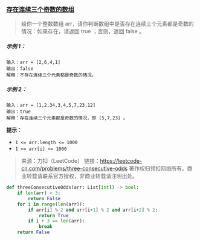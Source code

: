 ### [存在连续三个奇数的数组](https://leetcode-cn.com/problems/three-consecutive-odds/)

> 给你一个整数数组 arr，请你判断数组中是否存在连续三个元素都是奇数的情况：如果存在，请返回 true ；否则，返回 false 。

 

##### 示例 1：

```
输入：arr = [2,6,4,1]
输出：false
解释：不存在连续三个元素都是奇数的情况。
```

##### 示例 2：

```
输入：arr = [1,2,34,3,4,5,7,23,12]
输出：true
解释：存在连续三个元素都是奇数的情况，即 [5,7,23] 。
```

**提示：**

- `1 <= arr.length <= 1000`
- `1 <= arr[i] <= 1000`

> 来源：力扣（LeetCode）
> 链接：https://leetcode-cn.com/problems/three-consecutive-odds
> 著作权归领扣网络所有。商业转载请联系官方授权，非商业转载请注明出处。

```python
def threeConsecutiveOdds(arr: List[int]) -> bool:
    if len(arr) < 3:
        return False
    for i in range(len(arr)):
        if arr[i] % 2 and arr[i+1] % 2 and arr[i+2] % 2:
            return True
        if i + 3 == len(arr):
            break
    return False
```

